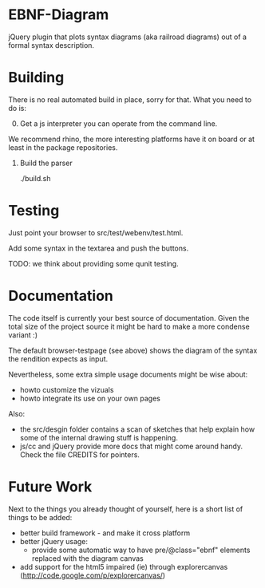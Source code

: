 # EBNF-Diagram

jQuery plugin that plots syntax diagrams (aka railroad diagrams) out of a formal syntax description.

# Building

There is no real automated build in place, sorry for that. What you need to do is:

0. Get a js interpreter you can operate from the command line.

We recommend rhino, the more interesting platforms have it on board or at least in the package repositories.

1. Build the parser

    ./build.sh

# Testing

Just point your browser to src/test/webenv/test.html.

Add some syntax in the textarea and push the buttons.

TODO: we think about providing some qunit testing. 

# Documentation

The code itself is currently your best source of documentation. 
Given the total size of the project source it might be hard to make a more condense variant :)

The default browser-testpage (see above) shows the diagram of the syntax the rendition expects as input.

Nevertheless, some extra simple usage documents might be wise about:
 * howto customize the vizuals
 * howto integrate its use on your own pages

Also: 
  * the src/desgin folder contains a scan of sketches that help explain how some of the internal drawing stuff is happening.
  * js/cc and jQuery provide more docs that might come around handy. Check the file CREDITS for pointers.

# Future Work

Next to the things you already thought of yourself, here is a short list of things to be added:
 * better build framework - and make it cross platform 
 * better jQuery usage: 
   * provide some automatic way to have pre/@class="ebnf" elements replaced with the diagram canvas
 * add support for the html5 impaired (ie) through explorercanvas (http://code.google.com/p/explorercanvas/)
